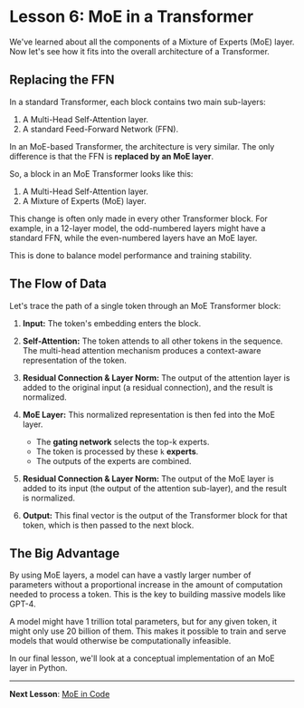 # Lesson 6: MoE in a Transformer

We've learned about all the components of a Mixture of Experts (MoE) layer. Now let's see how it fits into the overall architecture of a Transformer.

## Replacing the FFN

In a standard Transformer, each block contains two main sub-layers:

1.  A Multi-Head Self-Attention layer.
2.  A standard Feed-Forward Network (FFN).

In an MoE-based Transformer, the architecture is very similar. The only difference is that the FFN is **replaced by an MoE layer**.

So, a block in an MoE Transformer looks like this:

1.  A Multi-Head Self-Attention layer.
2.  A Mixture of Experts (MoE) layer.

This change is often only made in every other Transformer block. For example, in a 12-layer model, the odd-numbered layers might have a standard FFN, while the even-numbered layers have an MoE layer.

This is done to balance model performance and training stability.

## The Flow of Data

Let's trace the path of a single token through an MoE Transformer block:

1.  **Input:** The token's embedding enters the block.

2.  **Self-Attention:** The token attends to all other tokens in the sequence. The multi-head attention mechanism produces a context-aware representation of the token.

3.  **Residual Connection & Layer Norm:** The output of the attention layer is added to the original input (a residual connection), and the result is normalized.

4.  **MoE Layer:** This normalized representation is then fed into the MoE layer.
    -   The **gating network** selects the top-k experts.
    -   The token is processed by these `k` **experts**.
    -   The outputs of the experts are combined.

5.  **Residual Connection & Layer Norm:** The output of the MoE layer is added to its input (the output of the attention sub-layer), and the result is normalized.

6.  **Output:** This final vector is the output of the Transformer block for that token, which is then passed to the next block.

## The Big Advantage

By using MoE layers, a model can have a vastly larger number of parameters without a proportional increase in the amount of computation needed to process a token. This is the key to building massive models like GPT-4.

A model might have 1 trillion total parameters, but for any given token, it might only use 20 billion of them. This makes it possible to train and serve models that would otherwise be computationally infeasible.

In our final lesson, we'll look at a conceptual implementation of an MoE layer in Python.

---

**Next Lesson**: [MoE in Code](07_moe_in_code.md)